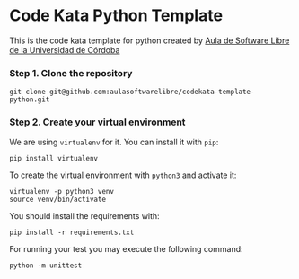 # Code Kata Python Template

This is the code kata template for python created by [Aula de Software Libre de la Universidad de Córdoba](https://www.uco.es/aulasoftwarelibre/)

### Step 1. Clone the repository

`git clone git@github.com:aulasoftwarelibre/codekata-template-python.git`

### Step 2. Create your virtual environment

We are using `virtualenv` for it. You can install it with `pip`:

`pip install virtualenv`

To create the virtual environment with `python3` and activate it:

```
virtualenv -p python3 venv
source venv/bin/activate
```

You should install the requirements with:

`pip install -r requirements.txt`

For running your test you may execute the following command:

`python -m unittest`
